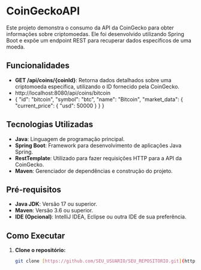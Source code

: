 # CoinGeckoAPI

Este projeto demonstra o consumo da API da CoinGecko para obter informações sobre criptomoedas. Ele foi desenvolvido utilizando Spring Boot e expõe um endpoint REST para recuperar dados específicos de uma moeda.

## Funcionalidades

* **GET /api/coins/{coinId}**: Retorna dados detalhados sobre uma criptomoeda específica, utilizando o ID fornecido pela CoinGecko.
* http://localhost:8080/api/coins/bitcoin
* {
  "id": "bitcoin",
  "symbol": "btc",
  "name": "Bitcoin",
  "market_data": {
    "current_price": {
      "usd": 50000
    }
  }
}

## Tecnologias Utilizadas

* **Java**: Linguagem de programação principal.
* **Spring Boot**: Framework para desenvolvimento de aplicações Java Spring.
* **RestTemplate**: Utilizado para fazer requisições HTTP para a API da CoinGecko.
* **Maven**: Gerenciador de dependências e construção do projeto.

## Pré-requisitos

* **Java JDK**: Versão 17 ou superior.
* **Maven**: Versão 3.6 ou superior.
* **IDE (Opcional)**: IntelliJ IDEA, Eclipse ou outra IDE de sua preferência.

## Como Executar

1. **Clone o repositório:**
   ```bash
   git clone [https://github.com/SEU_USUARIO/SEU_REPOSITORIO.git](https://www.google.com/search?q=https://github.com/SEU_USUARIO/SEU_REPOSITORIO.git)  # Substitua pelo seu repositório
